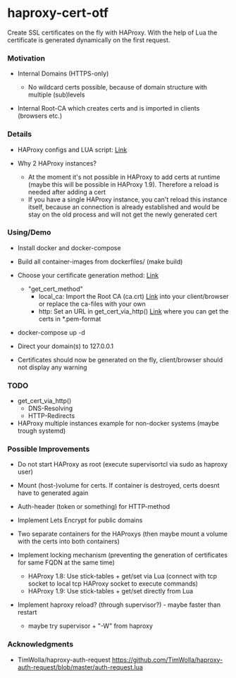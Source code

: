 # haproxy-cert-otf

Create SSL certificates on the fly with HAProxy. With the help of Lua the certificate is generated dynamically on the first request.

### Motivation

- Internal Domains (HTTPS-only)

    - No wildcard certs possible, because of domain structure with multiple (sub)levels
    
- Internal Root-CA which creates certs and is imported in clients (browsers etc.) 

### Details

- HAProxy configs and LUA script: [Link](dockerfiles/haproxy/files)

- Why 2 HAProxy instances?
  - At the moment it's not possible in HAProxy to add certs at runtime (maybe this will be possible in HAProxy 1.9). Therefore a reload is needed after adding a cert
  - If you have a single HAProxy instance, you can't reload this instance itself, because an connection is already established and would be stay on the old process and will not get the newly generated cert


### Using/Demo

- Install docker and docker-compose

- Build all container-images from dockerfiles/ (make build)

- Choose your certificate generation method: [Link](dockerfiles/haproxy/files/on_the_fly_cert.lua) 
    - "get_cert_method"
      - local_ca: Import the Root CA (ca.crt) [Link](dockerfiles/haproxy/files/generate-cert) into your client/browser or replace the ca-files with your own
      - http: Set an URL in get_cert_via_http() [Link](dockerfiles/haproxy/files/on_the_fly_cert.lua)  where you can get the certs in *.pem-format

- docker-compose up -d

- Direct your domain(s) to 127.0.0.1

- Certificates should now be generated on the fly, client/browser should not display any warning

### TODO

- get_cert_via_http()
  - DNS-Resolving
  - HTTP-Redirects
- HAProxy multiple instances example for non-docker systems (maybe trough systemd)

### Possible Improvements

- Do not start HAProxy as root (execute supervisortcl via sudo as haproxy user)

- Mount (host-)volume for certs. If container is destroyed, certs doesnt have to generated again

- Auth-header (token or something) for HTTP-method

- Implement Lets Encrypt for public domains

- Two separate containers for the HAProxys (then maybe mount a volume with the certs into both containers)

- Implement locking mechanism (preventing the generation of certificates for same FQDN at the same time)
  - HAProxy 1.8: Use stick-tables + get/set via Lua (connect with tcp socket to local tcp HAProxy socket to execute commands)
  - HAProxy 1.9: Use stick-tables + get/set directly from Lua
  
- Implement haproxy reload? (through supervisor?) - maybe faster than restart
     - maybe try supervisor + "-W" from haproxy

### Acknowledgments

- TimWolla/haproxy-auth-request https://github.com/TimWolla/haproxy-auth-request/blob/master/auth-request.lua

